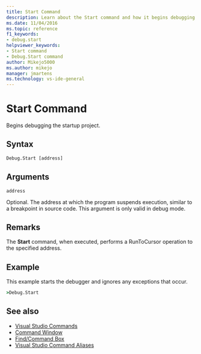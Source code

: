 ```yaml
---
title: Start Command
description: Learn about the Start command and how it begins debugging the startup project.
ms.date: 11/04/2016
ms.topic: reference
f1_keywords:
- debug.start
helpviewer_keywords:
- Start command
- Debug.Start command
author: Mikejo5000
ms.author: mikejo
manager: jmartens
ms.technology: vs-ide-general
---
```

# Start Command

Begins debugging the startup project.

## Syntax

```cmd
Debug.Start [address]
```

## Arguments
`address`

Optional. The address at which the program suspends execution, similar to a breakpoint in source code. This argument is only valid in debug mode.

## Remarks
The **Start** command, when executed, performs a RunToCursor operation to the specified address.

## Example
This example starts the debugger and ignores any exceptions that occur.

```cmd
>Debug.Start
```

## See also

- [Visual Studio Commands](../../ide/reference/visual-studio-commands.md)
- [Command Window](../../ide/reference/command-window.md)
- [Find/Command Box](../../ide/find-command-box.md)
- [Visual Studio Command Aliases](../../ide/reference/visual-studio-command-aliases.md)
